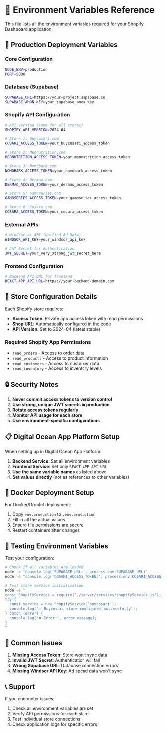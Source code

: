 # 🔑 Environment Variables Reference

This file lists all the environment variables required for your Shopify Dashboard application.

## 🚀 Production Deployment Variables

### Core Configuration
```bash
NODE_ENV=production
PORT=5000
```

### Database (Supabase)
```bash
SUPABASE_URL=https://your-project.supabase.co
SUPABASE_ANON_KEY=your_supabase_anon_key
```

### Shopify API Configuration
```bash
# API Version (same for all stores)
SHOPIFY_API_VERSION=2024-04

# Store 1: Buycosari.com
COSARI_ACCESS_TOKEN=your_buycosari_access_token

# Store 2: Meonutrition.com
MEONUTRITION_ACCESS_TOKEN=your_meonutrition_access_token

# Store 3: Nomobark.com
NOMOBARK_ACCESS_TOKEN=your_nomobark_access_token

# Store 4: Dermao.com
DERMAO_ACCESS_TOKEN=your_dermao_access_token

# Store 5: Gamoseries.com
GAMOSERIES_ACCESS_TOKEN=your_gamoseries_access_token

# Store 6: Cosara.com
COSARA_ACCESS_TOKEN=your_cosara_access_token
```

### External APIs
```bash
# Windsor.ai API (Unified Ad Data)
WINDSOR_API_KEY=your_windsor_api_key

# JWT Secret for Authentication
JWT_SECRET=your_very_strong_jwt_secret_here
```

### Frontend Configuration
```bash
# Backend API URL for frontend
REACT_APP_API_URL=https://your-backend-domain.com
```

## 🏪 Store Configuration Details

Each Shopify store requires:
- **Access Token**: Private app access token with read permissions
- **Shop URL**: Automatically configured in the code
- **API Version**: Set to 2024-04 (latest stable)

### Required Shopify App Permissions
- `read_orders` - Access to order data
- `read_products` - Access to product information
- `read_customers` - Access to customer data
- `read_inventory` - Access to inventory levels

## 🔒 Security Notes

1. **Never commit access tokens to version control**
2. **Use strong, unique JWT secrets in production**
3. **Rotate access tokens regularly**
4. **Monitor API usage for each store**
5. **Use environment-specific configurations**

## 📋 Digital Ocean App Platform Setup

When setting up in Digital Ocean App Platform:

1. **Backend Service**: Set all environment variables
2. **Frontend Service**: Set only `REACT_APP_API_URL`
3. **Use the same variable names** as listed above
4. **Set values directly** (not as references to other variables)

## 🐳 Docker Deployment Setup

For Docker/Droplet deployment:

1. Copy `env.production` to `.env.production`
2. Fill in all the actual values
3. Ensure file permissions are secure
4. Restart containers after changes

## 🧪 Testing Environment Variables

Test your configuration:
```bash
# Check if all variables are loaded
node -e "console.log('SUPABASE_URL:', process.env.SUPABASE_URL)"
node -e "console.log('COSARI_ACCESS_TOKEN:', process.env.COSARI_ACCESS_TOKEN ? 'SET' : 'NOT SET')"

# Test store service initialization
node -e "
const ShopifyService = require('./server/services/shopifyService.js');
try {
  const service = new ShopifyService('buycosari');
  console.log('✅ Buycosari store configured successfully');
} catch (error) {
  console.log('❌ Error:', error.message);
}
"
```

## 🚨 Common Issues

1. **Missing Access Token**: Store won't sync data
2. **Invalid JWT Secret**: Authentication will fail
3. **Wrong Supabase URL**: Database connection errors
4. **Missing Windsor API Key**: Ad spend data won't sync

## 📞 Support

If you encounter issues:
1. Check all environment variables are set
2. Verify API permissions for each store
3. Test individual store connections
4. Check application logs for specific errors
